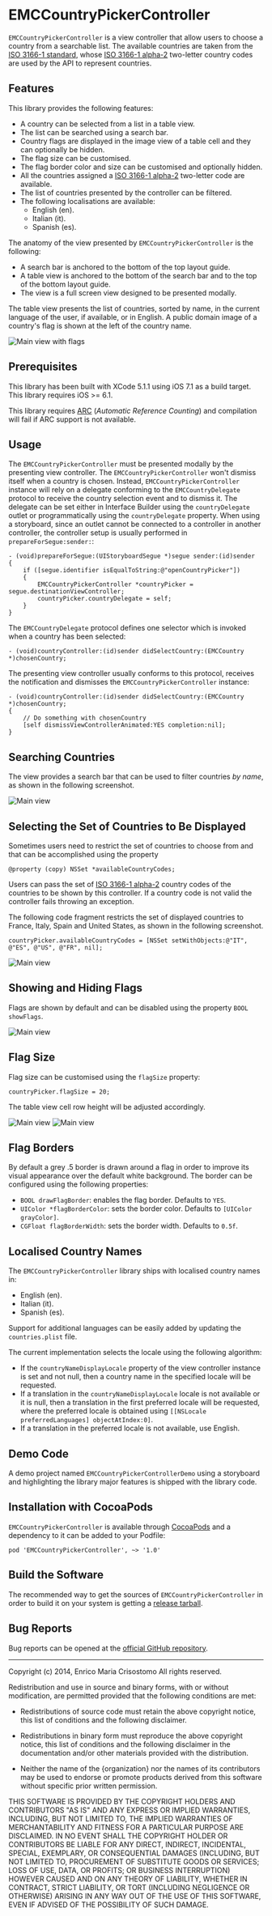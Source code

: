 EMCCountryPickerController
==========================

`EMCCountryPickerController` is a view controller that allow users to choose
a country from a searchable list.  The available countries are taken from the
[ISO 3166-1 standard][iso3166], whose [ISO 3166-1 alpha-2][iso31662] two-letter
country codes are used by the API to represent countries.

[iso3166]: http://en.wikipedia.org/wiki/ISO_3166
[iso31662]: http://en.wikipedia.org/wiki/ISO_3166-1_alpha-2

Features
--------

This library provides the following features:

  * A country can be selected from a list in a table view.
  * The list can be searched using a search bar.
  * Country flags are displayed in the image view of a table cell and they can
    optionally be hidden.
  * The flag size can be customised.
  * The flag border color and size can be customised and optionally hidden.
  * All the countries assigned a [ISO 3166-1 alpha-2][iso31662] two-letter code
    are available.
  * The list of countries presented by the controller can be filtered.
  * The following localisations are available:
    - English (en).
    - Italian (it).
    - Spanish (es).

The anatomy of the view presented by `EMCCountryPickerController` is the
following:

  * A search bar is anchored to the bottom of the top layout guide.
  * A table view is anchored to the bottom of the search bar and to the top of
    the bottom layout guide.
  * The view is a full screen view designed to be presented modally.

The table view presents the list of countries, sorted by name, in the current
language of the user, if available, or in English.  A public domain image of
a country's flag is shown at the left of the country name.

![Main view with flags](/Screenshots/main-view-with-flags.png "Main View with Flags")

Prerequisites
-------------

This library has been built with XCode 5.1.1 using iOS 7.1 as a build target.
This library requires iOS >= 6.1.

This library requires [ARC][arc] (_Automatic Reference Counting_) and
compilation will fail if ARC support is not available.

[arc]: http://en.wikipedia.org/wiki/Automatic_Reference_Counting

Usage
-----

The `EMCCountryPickerController` must be presented modally by the presenting
view controller.  The `EMCCountryPickerController` won't dismiss itself when a
country is chosen.  Instead, `EMCCountryPickerController` instance will rely on
a delegate conforming to the `EMCCountryDelegate` protocol to receive the
country selection event and to dismiss it.  The delegate can be set either in
Interface Builder using the `countryDelegate` outlet or programmatically using
the `countryDelegate` property.  When using a storyboard, since an outlet
cannot be connected to a controller in another controller, the controller setup
is usually performed in `prepareForSegue:sender:`:

```
- (void)prepareForSegue:(UIStoryboardSegue *)segue sender:(id)sender
{
    if ([segue.identifier isEqualToString:@"openCountryPicker"])
    {
        EMCCountryPickerController *countryPicker = segue.destinationViewController;
        countryPicker.countryDelegate = self;
    }
}
```

The `EMCCountryDelegate` protocol defines one selector which is invoked when a
country has been selected:

```
- (void)countryController:(id)sender didSelectCountry:(EMCCountry *)chosenCountry;
```

The presenting view controller usually conforms to this protocol, receives the
notification and dismisses the `EMCCountryPickerController` instance:

```
- (void)countryController:(id)sender didSelectCountry:(EMCCountry *)chosenCountry;
{
    // Do something with chosenCountry
    [self dismissViewControllerAnimated:YES completion:nil];
}
```

Searching Countries
-------------------

The view provides a search bar that can be used to filter countries _by name_,
as shown in the following screenshot.

![Main view](/Screenshots/main-view-search.png "Main View - Search")

Selecting the Set of Countries to Be Displayed
----------------------------------------------

Sometimes users need to restrict the set of countries to choose from and that
can be accomplished using the property

```
@property (copy) NSSet *availableCountryCodes;
```

Users can pass the set of [ISO 3166-1 alpha-2][iso31662] country codes of the
countries to be shown by this controller.  If a country code is not valid the
controller fails throwing an exception.

The following code fragment restricts the set of displayed countries to France,
Italy, Spain and United States, as shown in the following screenshot.

```
countryPicker.availableCountryCodes = [NSSet setWithObjects:@"IT", @"ES", @"US", @"FR", nil];
```

![Main view](/Screenshots/main-view-subset.png "Main View - Subset of Countries")

Showing and Hiding Flags
------------------------

Flags are shown by default and can be disabled using the property
`BOOL showFlags`.

![Main view](/Screenshots/main-view.png "Main View")

Flag Size
---------

Flag size can be customised using the `flagSize` property:

    countryPicker.flagSize = 20;

The table view cell row height will be adjusted accordingly.

![Main view](/Screenshots/main-view-small-flags.png "Main View - Small Flags (Resized to Fit in 20x20)")
![Main view](/Screenshots/main-view-big-flags.png "Main View - Big Flags (Resized to Fit in 80x80)")

Flag Borders
------------

By default a grey .5 border is drawn around a flag in order to improve its
visual appearance over the default white background.  The border can be
configured using the following properties:

  * `BOOL drawFlagBorder`: enables the flag border. Defaults to `YES`.
  * `UIColor *flagBorderColor`: sets the border color. Defaults to
    `[UIColor grayColor]`.
  * `CGFloat flagBorderWidth`: sets the border width. Defaults to `0.5f`.

Localised Country Names
-----------------------

The `EMCCountryPickerController` library ships with localised country names in:

  * English (en).
  * Italian (it).
  * Spanish (es).

Support for additional languages can be easily added by updating the
`countries.plist` file.

The current implementation selects the locale using the following algorithm:

  * If the `countryNameDisplayLocale` property of the view controller instance
    is set and not null, then a country name in the specified locale will be
    requested.
  * If a translation in the `countryNameDisplayLocale` locale is not available
    or it is null, then a translation in the first preferred locale will be
    requested, where the preferred locale is obtained using
    `[[NSLocale preferredLanguages] objectAtIndex:0]`.
  * If a translation in the preferred locale is not available, use English.

Demo Code
---------

A demo project named `EMCCountryPickerControllerDemo` using a storyboard and
highlighting the library major features is shipped with the library code.

Installation with CocoaPods
---------------------------

`EMCCountryPickerController` is available through [CocoaPods][cocoapods] and a
dependency to it can be added to your Podfile:

    pod 'EMCCountryPickerController', ~> '1.0'

[cocoapods]: http://cocoapods.org

Build the Software
------------------

The recommended way to get the sources of `EMCCountryPickerController` in order
to build it on your system is getting a [release tarball][release].

[release]: https://github.com/emcrisostomo/EMCCountryPickerController/releases

Bug Reports
-----------

Bug reports can be opened at the [official GitHub repository][cp].

[cp]: https://github.com/emcrisostomo/EMCCountryPickerController

----
Copyright (c) 2014, Enrico Maria Crisostomo
All rights reserved.

Redistribution and use in source and binary forms, with or without
modification, are permitted provided that the following conditions are met:

* Redistributions of source code must retain the above copyright notice, this
  list of conditions and the following disclaimer.

* Redistributions in binary form must reproduce the above copyright notice,
  this list of conditions and the following disclaimer in the documentation
  and/or other materials provided with the distribution.

* Neither the name of the {organization} nor the names of its
  contributors may be used to endorse or promote products derived from
  this software without specific prior written permission.

THIS SOFTWARE IS PROVIDED BY THE COPYRIGHT HOLDERS AND CONTRIBUTORS "AS IS"
AND ANY EXPRESS OR IMPLIED WARRANTIES, INCLUDING, BUT NOT LIMITED TO, THE
IMPLIED WARRANTIES OF MERCHANTABILITY AND FITNESS FOR A PARTICULAR PURPOSE ARE
DISCLAIMED. IN NO EVENT SHALL THE COPYRIGHT HOLDER OR CONTRIBUTORS BE LIABLE
FOR ANY DIRECT, INDIRECT, INCIDENTAL, SPECIAL, EXEMPLARY, OR CONSEQUENTIAL
DAMAGES (INCLUDING, BUT NOT LIMITED TO, PROCUREMENT OF SUBSTITUTE GOODS OR
SERVICES; LOSS OF USE, DATA, OR PROFITS; OR BUSINESS INTERRUPTION) HOWEVER
CAUSED AND ON ANY THEORY OF LIABILITY, WHETHER IN CONTRACT, STRICT LIABILITY,
OR TORT (INCLUDING NEGLIGENCE OR OTHERWISE) ARISING IN ANY WAY OUT OF THE USE
OF THIS SOFTWARE, EVEN IF ADVISED OF THE POSSIBILITY OF SUCH DAMAGE.
